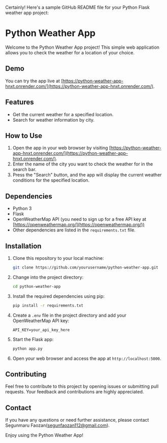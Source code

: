 Certainly! Here's a sample GitHub README file for your Python Flask weather app project:

# Python Weather App

Welcome to the Python Weather App project! This simple web application allows you to check the weather for a location of your choice.

## Demo

You can try the app live at [https://python-weather-app-hnxt.onrender.com/](https://python-weather-app-hnxt.onrender.com/).

## Features

- Get the current weather for a specified location.
- Search for weather information by city.


## How to Use

1. Open the app in your web browser by visiting [https://python-weather-app-hnxt.onrender.com/](https://python-weather-app-hnxt.onrender.com/).
2. Enter the name of the city you want to check the weather for in the search bar.
3. Press the "Search" button, and the app will display the current weather conditions for the specified location.

## Dependencies

- Python 3
- Flask
- OpenWeatherMap API (you need to sign up for a free API key at [https://openweathermap.org/](https://openweathermap.org/))
- Other dependencies are listed in the `requirements.txt` file.

## Installation

1. Clone this repository to your local machine:

   ```bash
   git clone https://github.com/yourusername/python-weather-app.git
   ```

2. Change into the project directory:

   ```bash
   cd python-weather-app
   ```

3. Install the required dependencies using pip:

   ```bash
   pip install -r requirements.txt
   ```

4. Create a `.env` file in the project directory and add your OpenWeatherMap API key:

   ```plaintext
   API_KEY=your_api_key_here
   ```

5. Start the Flask app:

   ```bash
   python app.py
   ```

6. Open your web browser and access the app at `http://localhost:5000`.


## Contributing

Feel free to contribute to this project by opening issues or submitting pull requests. Your feedback and contributions are highly appreciated.


## Contact

If you have any questions or need further assistance, please contact Segunmaru Faozan(segunfaozan112@gmail.com).

Enjoy using the Python Weather App!
